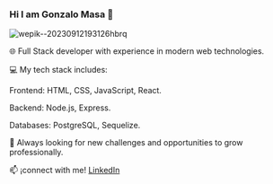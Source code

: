 ### Hi I am Gonzalo Masa 👋


![wepik--20230912193126hbrq](https://github.com/gonzalo00913/gonzalo00913/assets/107151549/06f02911-4514-444b-a7bf-eec8a9e86b83)

🌐 Full Stack developer with experience in modern web technologies.

💻 My tech stack includes:

Frontend: HTML, CSS, JavaScript, React.

Backend: Node.js, Express.

Databases: PostgreSQL, Sequelize.

🚀 Always looking for new challenges and opportunities to grow professionally.

📫 ¡connect with me! [LinkedIn](https://www.linkedin.com/in/tu_perfil_de_LinkedIn)


<!--
**gonzalo00913/gonzalo00913** is a ✨ _special_ ✨ repository because its `README.md` (this file) appears on your GitHub profile.

Here are some ideas to get you started:

- 🔭 I’m currently working on ...
- 🌱 I’m currently learning ...
- 👯 I’m looking to collaborate on ...
- 🤔 I’m looking for help with ...
- 💬 Ask me about ...
- 📫 How to reach me: ...
- 😄 Pronouns: ...
- ⚡ Fun fact: ...
-->
